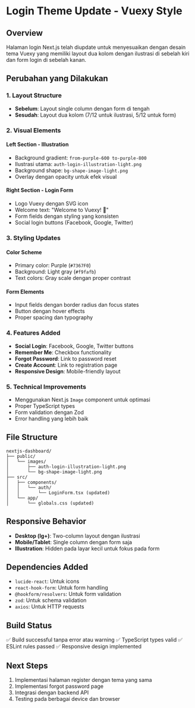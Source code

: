 # Login Theme Update - Vuexy Style

## Overview
Halaman login Next.js telah diupdate untuk menyesuaikan dengan desain tema Vuexy yang memiliki layout dua kolom dengan ilustrasi di sebelah kiri dan form login di sebelah kanan.

## Perubahan yang Dilakukan

### 1. Layout Structure
- **Sebelum**: Layout single column dengan form di tengah
- **Sesudah**: Layout dua kolom (7/12 untuk ilustrasi, 5/12 untuk form)

### 2. Visual Elements

#### Left Section - Illustration
- Background gradient: `from-purple-600 to-purple-800`
- Ilustrasi utama: `auth-login-illustration-light.png`
- Background shape: `bg-shape-image-light.png`
- Overlay dengan opacity untuk efek visual

#### Right Section - Login Form
- Logo Vuexy dengan SVG icon
- Welcome text: "Welcome to Vuexy! 👋"
- Form fields dengan styling yang konsisten
- Social login buttons (Facebook, Google, Twitter)

### 3. Styling Updates

#### Color Scheme
- Primary color: Purple (`#7367F0`)
- Background: Light gray (`#f9fafb`)
- Text colors: Gray scale dengan proper contrast

#### Form Elements
- Input fields dengan border radius dan focus states
- Button dengan hover effects
- Proper spacing dan typography

### 4. Features Added
- **Social Login**: Facebook, Google, Twitter buttons
- **Remember Me**: Checkbox functionality
- **Forgot Password**: Link to password reset
- **Create Account**: Link to registration page
- **Responsive Design**: Mobile-friendly layout

### 5. Technical Improvements
- Menggunakan Next.js `Image` component untuk optimasi
- Proper TypeScript types
- Form validation dengan Zod
- Error handling yang lebih baik

## File Structure

```
nextjs-dashboard/
├── public/
│   └── images/
│       ├── auth-login-illustration-light.png
│       └── bg-shape-image-light.png
├── src/
│   ├── components/
│   │   └── auth/
│   │       └── LoginForm.tsx (updated)
│   └── app/
│       └── globals.css (updated)
```

## Responsive Behavior
- **Desktop (lg+)**: Two-column layout dengan ilustrasi
- **Mobile/Tablet**: Single column dengan form saja
- **Illustration**: Hidden pada layar kecil untuk fokus pada form

## Dependencies Added
- `lucide-react`: Untuk icons
- `react-hook-form`: Untuk form handling
- `@hookform/resolvers`: Untuk form validation
- `zod`: Untuk schema validation
- `axios`: Untuk HTTP requests

## Build Status
✅ Build successful tanpa error atau warning
✅ TypeScript types valid
✅ ESLint rules passed
✅ Responsive design implemented

## Next Steps
1. Implementasi halaman register dengan tema yang sama
2. Implementasi forgot password page
3. Integrasi dengan backend API
4. Testing pada berbagai device dan browser 